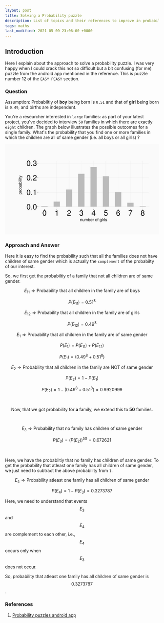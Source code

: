 ```yaml
---
layout: post
title: Solving a Probability puzzle
description: List of topics and their references to improve in probability
tags: maths
last_modified: 2021-05-09 23:06:00 +0000
---
```


## Introduction
Here I explain about the approach to solve a probability puzzle. I was very happy when I could crack this not so difficult but a bit confusing (for me) puzzle from the android app mentioned in the reference. This is puzzle number 12 of the `EASY PEASY` section.

### Question
Assumption: Probabiltiy of **boy** being born is `0.51` and that of **girl** being born is `0.49`, and births are independent.

You're a researcher interested in `large` families: as part of your latest project, you've decided to interview `50` families in which there are exactly `eight` children. The graph below illustrates the possible outcomes for a single family. What's the probability that you find one or more families in which the children are all of same gender (i.e. all boys or all girls) ?

![png](/public/images/probability-puzzle-12-graph.jpg)

### Approach and Answer

Here it is easy to find the probability such that all the families does not have children of same gender which is actually the `complement` of the probabilty of our interest.

So, we first get the probabiltiy of a family that not all children are of same gender.

$$E_{11} \Rightarrow \text{Probability that all children in the family are of boys}$$

$$P(E_{11}) = 0.51^8$$

$$E_{12} \Rightarrow \text{Probability that all children in the family are of girls}$$

$$P(E_{12}) = 0.49^8$$


$$E_1 \Rightarrow \text{Probability that all children in the family are of same gender}$$

$$P(E_1) = P(E_{11}) + P(E_{12})$$

$$P(E_1) = ( 0.49^8 + 0.51^8 )$$

$$E_2 \Rightarrow \text{Probability that all children in the family are NOT of same gender}$$

$$P(E_2) = 1 - P(E_1)$$

$$P(E_2) = 1 - ( 0.49^8 + 0.51^8 ) = 0.9920999$$

<br>

$$\text{Now, that we got probability for $\textbf{a}$ family, we extend this to $\textbf{50}$ families.}$$

<br>

$$E_3 \Rightarrow \text{Probability that no family has children of same gender}$$

$$P(E_3) = (P(E_2))^{50} = 0.672621$$

<br>

Here, we have the probabiltiy that no family has children of same gender. To get the probability that atleast one family has all children of same gender, we just need to subtract the above probability from `1`.

$$E_4 \Rightarrow \text{Probability atleast one family has all children of same gender}$$

$$P(E_4) = 1 - P(E_3) = 0.3273787$$

Here, we need to understand that events $$E_3$$ and $$E_4$$ are complement to each other, i.e., $$E_4$$ occurs only when $$E_3$$ does not occur.

So, probability that atleast one family has all children of same gender is $$0.3273787$$.


### References
1. [Probability puzzles android app](https://play.google.com/store/apps/details?id=atorch.statspuzzles&hl=en_IN&gl=US)
